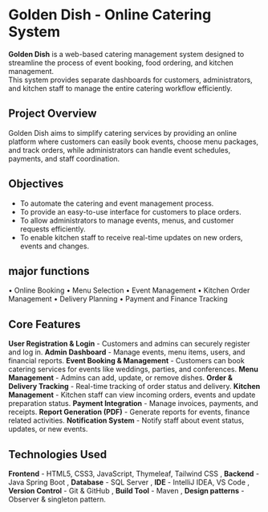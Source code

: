 # Golden Dish - Online Catering System

**Golden Dish** is a web-based catering management system designed to streamline the process of event booking, food ordering, and kitchen management.  
This system provides separate dashboards for customers, administrators, and kitchen staff to manage the entire catering workflow efficiently.

## Project Overview

Golden Dish aims to simplify catering services by providing an online platform where customers can easily book events, choose menu packages, and track orders, while administrators can handle event schedules, payments, and staff coordination.

## Objectives

- To automate the catering and event management process.
- To provide an easy-to-use interface for customers to place orders.
- To allow administrators to manage events, menus, and customer requests efficiently.
- To enable kitchen staff to receive real-time updates on new orders, events and changes.

## major functions

 • Online Booking 
 • Menu Selection
 • Event Management
 • Kitchen Order Management
 • Delivery Planning
 • Payment and Finance Tracking


## Core Features

 **User Registration & Login**  - Customers and admins can securely register and log in. 
 **Admin Dashboard**            - Manage events, menu items, users, and financial reports. 
 **Event Booking & Management** - Customers can book catering services for events like weddings, parties, and conferences. 
 **Menu Management**            - Admins can add, update, or remove dishes. 
 **Order & Delivery Tracking**  - Real-time tracking of order status and delivery. 
 **Kitchen Management**         - Kitchen staff can view incoming orders, events and update preparation status. 
 **Payment Integration**        - Manage invoices, payments, and receipts. 
 **Report Generation (PDF)**    - Generate reports for events, finance related activities. 
 **Notification System**        - Notify staff about event status, updates, or new events. 


## Technologies Used

 **Frontend**   - HTML5, CSS3, JavaScript, Thymeleaf, Tailwind CSS  ,
 **Backend**    - Java Spring Boot  ,
 **Database**   - SQL Server  ,
 **IDE**       - IntelliJ IDEA, VS Code  ,
 **Version Control** - Git & GitHub  ,
 **Build Tool** - Maven  ,
 **Design patterns** - Observer & singleton pattern.




